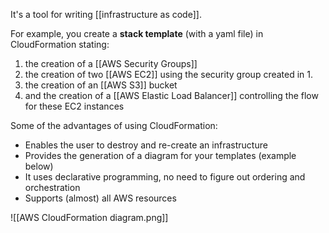 It's a tool for writing [[infrastructure as code]].

For example, you create a **stack template** (with a yaml file) in CloudFormation stating:
1. the creation of a [[AWS Security Groups]]
2. the creation of two [[AWS EC2]] using the security group created in 1.
3. the creation of an [[AWS S3]] bucket
4. and the creation of a [[AWS Elastic Load Balancer]] controlling the flow for these EC2 instances

Some of the advantages of using CloudFormation:
- Enables the user to destroy and re-create an infrastructure
- Provides the generation of a diagram for your templates (example below)
- It uses declarative programming, no need to figure out ordering and orchestration
- Supports (almost) all AWS resources

![[AWS CloudFormation diagram.png]]

